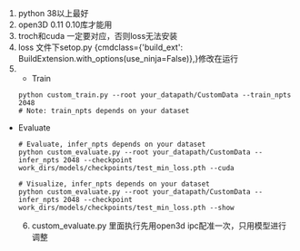 1. python 38以上最好
2. open3D 0.11 0.10库才能用
3. troch和cuda 一定要对应，否则loss无法安装
4. loss 文件下setop.py  {cmdclass={'build_ext': BuildExtension.with_options(use_ninja=False)},}修改在运行
5. - Train
    ```
    python custom_train.py --root your_datapath/CustomData --train_npts 2048 
    # Note: train_npts depends on your dataset
    ```
- Evaluate
    ```
    # Evaluate, infer_npts depends on your dataset
    python custom_evaluate.py --root your_datapath/CustomData --infer_npts 2048 --checkpoint work_dirs/models/checkpoints/test_min_loss.pth --cuda
    
    # Visualize, infer_npts depends on your dataset
    python custom_evaluate.py --root your_datapath/CustomData --infer_npts 2048 --checkpoint work_dirs/models/checkpoints/test_min_loss.pth --show
    ```
  6. custom_evaluate.py 里面执行先用open3d ipc配准一次，只用模型进行调整
